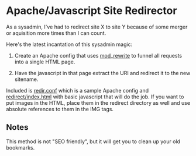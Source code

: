 Apache/Javascript Site Redirector
=================================

As a sysadmin, I've had to redirect site X to site Y because
of some merger or aquisition more times than I can count.

Here's the latest incantation of this sysadmin magic:

1. Create an Apache config that uses [mod_rewrite](http://httpd.apache.org/docs/current/mod/mod_rewrite.html) to funnel all requests into a single HTML page.

2. Have the javascript in that page extract the URI and redirect it to the new sitename.

Included is [redir.conf](redir.conf) which is a sample Apache config and [redirect/index.html](redirect/index.html) with basic javascript that will do the job. If you want to put images in the HTML, place them in the redirect directory as well and use absolute references to them in the IMG tags.

Notes
-----
This method is not "SEO friendly", but it will get you to clean up your old bookmarks.

